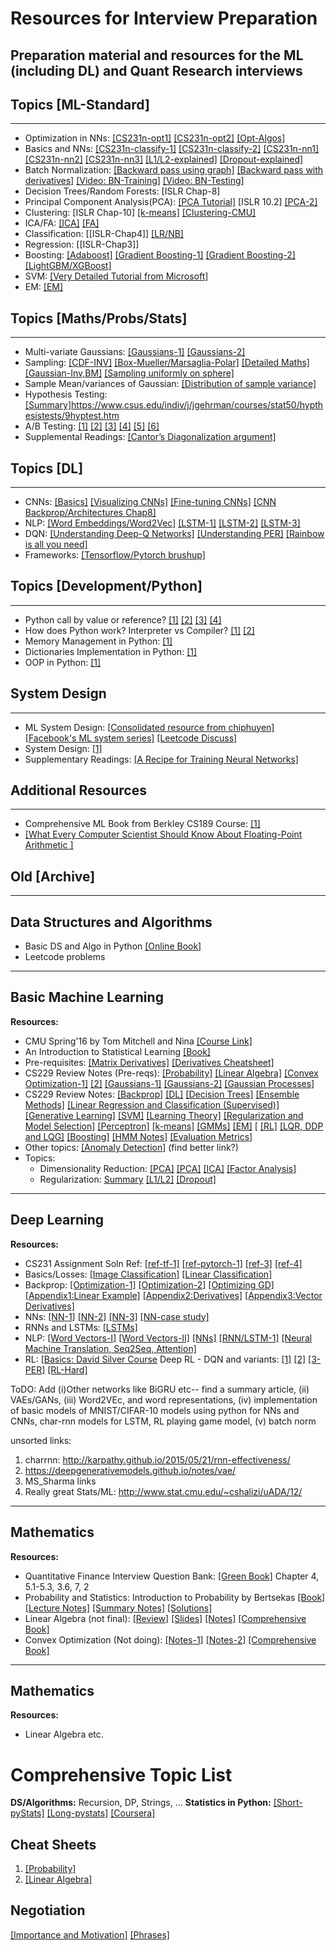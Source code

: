 # Resources for Interview Preparation
Preparation material and resources for the ML (including DL) and Quant Research interviews
--- 

## Topics [ML-Standard]
--- 
* Optimization in NNs: [[CS231n-opt1]](https://cs231n.github.io/optimization-1/) [[CS231n-opt2]](https://cs231n.github.io/optimization-2/) [[Opt-Algos]](https://ruder.io/optimizing-gradient-descent/)
* Basics and NNs: [[CS231n-classify-1]](https://cs231n.github.io/classification/) [[CS231n-classify-2]](https://cs231n.github.io/linear-classify/) [[CS231n-nn1]](https://cs231n.github.io/neural-networks-1/) [[CS231n-nn2]](https://cs231n.github.io/neural-networks-2/) [[CS231n-nn3]](https://cs231n.github.io/neural-networks-3/) [[L1/L2-explained]](https://explained.ai/regularization/index.html) [[Dropout-explained]](https://towardsdatascience.com/simplified-math-behind-dropout-in-deep-learning-6d50f3f47275)
* Batch Normalization: [[Backward pass using graph]](https://kratzert.github.io/2016/02/12/understanding-the-gradient-flow-through-the-batch-normalization-layer.html) [[Backward pass with derivatives]](http://cthorey.github.io./backpropagation/) [[Video: BN-Training]](https://www.youtube.com/watch?v=nUUqwaxLnWs) [[Video: BN-Testing]](https://www.youtube.com/watch?v=5qefnAek8OA)
* Decision Trees/Random Forests: [ISLR Chap-8]
* Principal Component Analysis(PCA): [[PCA Tutorial]](https://arxiv.org/pdf/1404.1100.pdf) [ISLR 10.2] [[PCA-2]](http://cs229.stanford.edu/notes/cs229-notes10.pdf)
* Clustering: [ISLR Chap-10] [[k-means]](http://cs229.stanford.edu/notes/cs229-notes7a.pdf) [[Clustering-CMU]](http://www.cs.cmu.edu/~ninamf/courses/601sp15/slides/21_clustering_4-6-2015.pdf) 
* ICA/FA: [[ICA]](http://cs229.stanford.edu/notes/cs229-notes11.pdf) [[FA]](http://cs229.stanford.edu/notes/cs229-notes9.pdf)
* Classification: [[ISLR-Chap4]] [[LR/NB]](http://www.cs.cmu.edu/~tom/mlbook/NBayesLogReg.pdf)
* Regression: [[ISLR-Chap3]]
* Boosting: [[Adaboost]](https://www.cs.princeton.edu/~schapire/talks/nips-tutorial.pdf) [[Gradient Boosting-1]](https://www.gormanalysis.com/blog/gradient-boosting-explained/) [[Gradient Boosting-2]](https://explained.ai/gradient-boosting/index.html) [[LightGBM/XGBoost]](https://mlexplained.com/2018/01/05/lightgbm-and-xgboost-explained/)
* SVM: [[Very Detailed Tutorial from Microsoft]](https://www.microsoft.com/en-us/research/wp-content/uploads/2016/02/svmtutorial.pdf)
* EM: [[EM]](https://dingran.github.io/EM/) 

## Topics [Maths/Probs/Stats]
---
* Multi-variate Gaussians:  [[Gaussians-1]](http://cs229.stanford.edu/section/cs229-moregaussians.pdf) [[Gaussians-2]](http://cs229.stanford.edu/section/cs229-gaussians.pdf)
* Sampling: [[CDF-INV]](https://ocw.mit.edu/resources/res-6-012-introduction-to-probability-spring-2018/part-i-the-fundamentals/simulation/) [[Box-Mueller/Marsaglia-Polar]](https://www.alanzucconi.com/2015/09/16/how-to-sample-from-a-gaussian-distribution/) [[Detailed Maths]](https://statweb.stanford.edu/~owen/mc/Ch-nonunifrng.pdf) [[Gaussian-Inv,BM]](https://www.alanzucconi.com/2015/09/16/how-to-sample-from-a-gaussian-distribution/) [[Sampling uniformly on sphere]](http://corysimon.github.io/articles/uniformdistn-on-sphere/)
* Sample Mean/variances of Gaussian: [[Distribution of sample variance]](https://online.stat.psu.edu/stat414/lesson/26/26.3) 
* Hypothesis Testing: [[Summary]]()https://www.csus.edu/indiv/j/jgehrman/courses/stat50/hypthesistests/9hyptest.htm
* A/B Testing: [[1]](https://towardsdatascience.com/the-math-behind-a-b-testing-with-example-code-part-1-of-2-7be752e1d06f) [[2]](https://www.tutorialspoint.com/ab_testing/ab_testing_how_it_works.htm) [[3]](https://blog.hubspot.com/marketing/how-to-do-a-b-testing) [[4]](https://www.optimizely.com/optimization-glossary/ab-testing/) [[5]](https://classroom.udacity.com/courses/ud257) [[6]](https://www.crazyegg.com/blog/ab-testing-google-analytics/)
* Supplemental Readings: [[Cantor’s Diagonalization argument]](https://jlmartin.ku.edu/~jlmartin/courses/math410-S09/cantor.pdf)  

## Topics [DL]
---
* CNNs: [[Basics]](https://cs231n.github.io/convolutional-networks/) [[Visualizing CNNs]](https://cs231n.github.io/understanding-cnn/) [[Fine-tuning CNNs]](https://cs231n.github.io/transfer-learning/) [[CNN Backprop/Architectures Chap8]](http://snasiriany.me/files/ml-book.pdf)
* NLP: [[Word Embeddings/Word2Vec]](http://web.stanford.edu/class/cs224n/readings/cs224n-2019-notes01-wordvecs1.pdf) [[LSTM-1]](http://colah.github.io/posts/2015-08-Understanding-LSTMs/) [[LSTM-2]](https://medium.com/datadriveninvestor/how-do-lstm-networks-solve-the-problem-of-vanishing-gradients-a6784971a577#:~:text=LSTMs%20solve%20the%20problem%20using,step%20of%20the%20learning%20process.) [[LSTM-3]](https://weberna.github.io/blog/2017/11/15/LSTM-Vanishing-Gradients.html)
* DQN: [[Understanding Deep-Q Networks]](https://danieltakeshi.github.io/2016/12/01/going-deeper-into-reinforcement-learning-understanding-dqn/) [[Understanding PER]](https://danieltakeshi.github.io/2019/07/14/per/) [[Rainbow is all you need]](https://github.com/Curt-Park/rainbow-is-all-you-need) 
* Frameworks: [[Tensorflow/Pytorch brushup]](http://cs231n.stanford.edu/slides/2020/lecture_6.pdf)
## Topics [Development/Python]
---
* Python call by value or reference? [[1]](http://foobarnbaz.com/2012/07/08/understanding-python-variables/) [[2]](https://jeffknupp.com/blog/2012/11/13/is-python-callbyvalue-or-callbyreference-neither/) [[3]](http://stupidpythonideas.blogspot.com/2013/11/does-python-pass-by-value-or-by.html) [[4]](https://robertheaton.com/2014/02/09/pythons-pass-by-object-reference-as-explained-by-philip-k-dick/)
* How does Python work? Interpreter vs Compiler? [[1]](https://www.codingdojo.com/blog/interpreters-run-python-code) [[2]](https://towardsdatascience.com/how-does-python-work-6f21fd197888)
* Memory Management in Python: [[1]](https://www.geeksforgeeks.org/memory-management-in-python/)
* Dictionaries Implementation in Python: [[1]](https://stackoverflow.com/questions/327311/how-are-pythons-built-in-dictionaries-implemented) 
* OOP in Python: [[1]](https://www.programiz.com/python-programming/object-oriented-programming)

## System Design
---
* ML System Design: [[Consolidated resource from chiphuyen]](https://github.com/chiphuyen/machine-learning-systems-design/blob/master/build/build1/consolidated.pdf) [[Facebook's ML system series]](https://research.fb.com/the-facebook-field-guide-to-machine-learning-video-series/) [[Leetcode Discuss]](https://leetcode.com/discuss/interview-question/system-design/566057/machine-learning-system-design-a-framework-for-the-interview-day) 
* System Design: [[1]](https://towardsdatascience.com/the-complete-guide-to-the-system-design-interview-ba118f48bdfc) 
* Supplementary Readings: [[A Recipe for Training Neural Networks]](http://karpathy.github.io/2019/04/25/recipe/)


## Additional Resources
--- 
* Comprehensive ML Book from Berkley CS189 Course: [[1]](http://snasiriany.me/cs189/)
* [[What Every Computer Scientist Should Know About Floating-Point Arithmetic
]](https://docs.oracle.com/cd/E19957-01/806-3568/ncg_goldberg.html)

## Old [Archive]
---

## Data Structures and Algorithms
* Basic DS and Algo in Python [[Online Book]](https://runestone.academy/runestone/books/published/pythonds/index.html)
* Leetcode problems

---
## Basic Machine Learning
**Resources:**
* CMU Spring'16 by Tom Mitchell and Nina [[Course Link]](http://www.cs.cmu.edu/~ninamf/courses/601sp15/lectures.shtml)
* An Introduction to Statistical Learning [[Book]](https://faculty.marshall.usc.edu/gareth-james/ISL/ISLR%20Seventh%20Printing.pdf)
* Pre-requisites: [[Matrix Derivatives]](https://atmos.washington.edu/~dennis/MatrixCalculus.pdf) [[Derivatives Cheatsheet]](http://www.gatsby.ucl.ac.uk/teaching/courses/sntn/sntn-2017/resources/Matrix_derivatives_cribsheet.pdf)
* CS229 Review Notes (Pre-reqs): [[Probability]](http://cs229.stanford.edu/section/cs229-prob.pdf) [[Linear Algebra]](http://cs229.stanford.edu/section/cs229-linalg.pdf)  [[Convex Optimization-1]](http://cs229.stanford.edu/section/cs229-cvxopt.pdf) [[2]](http://cs229.stanford.edu/section/cs229-cvxopt2.pdf)  [[Gaussians-1]](http://cs229.stanford.edu/section/cs229-moregaussians.pdf) [[Gaussians-2]](http://cs229.stanford.edu/section/cs229-gaussians.pdf) [[Gaussian Processes]](http://cs229.stanford.edu/section/cs229-gaussian_processes.pdf)
* CS229 Review Notes: [[Backprop]](http://cs229.stanford.edu/notes/cs229-notes-backprop.pdf) [[DL]](http://cs229.stanford.edu/notes/cs229-notes-all/cs229-notes-deep_learning.pdf) [[Decision Trees]](http://cs229.stanford.edu/notes/cs229-notes-dt.pdf) [[Ensemble Methods]](http://cs229.stanford.edu/notes/cs229-notes-ensemble.pdf) [[Linear Regression and Classification (Supervised)]](http://cs229.stanford.edu/notes/cs229-notes1.pdf) [[Generative Learning]](http://cs229.stanford.edu/notes/cs229-notes2.pdf) [[SVM]](http://cs229.stanford.edu/notes/cs229-notes3.pdf) [[Learning Theory]](http://cs229.stanford.edu/notes/cs229-notes4.pdf) [[Regularization and Model Selection]](http://cs229.stanford.edu/notes/cs229-notes5.pdf) [[Perceptron]](http://cs229.stanford.edu/notes/cs229-notes6.pdf) [[k-means]](http://cs229.stanford.edu/notes/cs229-notes7a.pdf) [[GMMs]](http://cs229.stanford.edu/notes/cs229-notes7b.pdf) [[EM]](http://cs229.stanford.edu/notes/cs229-notes8.pdf) [ [[RL]](http://cs229.stanford.edu/notes/cs229-notes12.pdf) [[LQR, DDP and LQG]](http://cs229.stanford.edu/notes/cs229-notes13.pdf) [[Boosting]](http://cs229.stanford.edu/notes/cs229-notes-all/boosting.pdf) [[HMM Notes]](http://cs229.stanford.edu/section/cs229-hmm.pdf) [[Evaluation Metrics]](http://cs229.stanford.edu/section/evaluation_metrics_spring2020.pdf) 
* Other topics: [[Anomaly Detection]](http://courses.washington.edu/css581/lecture_slides/18_anomaly_detection.pdf) (find better link?)
* Topics:
  * Dimensionality Reduction: [[PCA]](https://arxiv.org/pdf/1404.1100.pdf) [[PCA]](http://cs229.stanford.edu/notes/cs229-notes10.pdf) [[ICA]](http://cs229.stanford.edu/notes/cs229-notes11.pdf) [[Factor Analysis]](http://cs229.stanford.edu/notes/cs229-notes9.pdf)
  * Regularization: [Summary](https://cs231n.github.io/neural-networks-2/#reg) [[L1/L2]](https://explained.ai/regularization/index.html) [[Dropout]](https://towardsdatascience.com/simplified-math-behind-dropout-in-deep-learning-6d50f3f47275) 

---
## Deep Learning
**Resources:**
* CS231 Assignment Soln Ref: [[ref-tf-1]](https://github.com/MahanFathi/CS231) [[ref-pytorch-1]](https://github.com/srinadhu/CS231n/) [[ref-3]](https://github.com/jariasf/CS231n) [[ref-4]](https://github.com/Arnav0400/CS231n-2019)
* Basics/Losses: [[Image Classification]](https://cs231n.github.io/classification/) [[Linear Classification]](https://cs231n.github.io/linear-classify/)
* Backprop: [[Optimization-1]](https://cs231n.github.io/optimization-1/) [[Optimization-2]](https://cs231n.github.io/optimization-2/) [[Optimizing GD]](https://ruder.io/optimizing-gradient-descent/) [[Appendix1:Linear Example]](http://cs231n.stanford.edu/handouts/linear-backprop.pdf) [[Appendix2:Derivatives]](http://cs231n.stanford.edu/handouts/derivatives.pdf) [[Appendix3:Vector Derivatives]](http://cs231n.stanford.edu/vecDerivs.pdf)
* NNs: [[NN-1]](https://cs231n.github.io/neural-networks-1/) [[NN-2]](https://cs231n.github.io/neural-networks-2/) [[NN-3]](https://cs231n.github.io/neural-networks-2/) [[NN-case study]](https://cs231n.github.io/neural-networks-case-study/)
* RNNs and LSTMs: [[LSTMs]](https://colah.github.io/posts/2015-08-Understanding-LSTMs/) 
* NLP: [[Word Vectors-I]](http://web.stanford.edu/class/cs224n/readings/cs224n-2019-notes01-wordvecs1.pdf) [[Word Vectors-II]](http://web.stanford.edu/class/cs224n/readings/cs224n-2019-notes02-wordvecs2.pdf) [[NNs]](http://web.stanford.edu/class/cs224n/readings/cs224n-2019-notes03-neuralnets.pdf) [[RNN/LSTM-1]](http://web.stanford.edu/class/cs224n/readings/cs224n-2019-notes05-LM_RNN.pdf) [[Neural Machine Translation, Seq2Seq, Attention]](http://web.stanford.edu/class/cs224n/readings/cs224n-2019-notes06-NMT_seq2seq_attention.pdf)
* RL: [[Basics: David Silver Course](https://www.davidsilver.uk/teaching/) Deep RL - DQN and variants: [[1]](https://greentec.github.io/reinforcement-learning-first-en/) [[2]](https://medium.com/@awjuliani/simple-reinforcement-learning-with-tensorflow-part-4-deep-q-networks-and-beyond-8438a3e2b8df) [[3-PER]](https://danieltakeshi.github.io/2019/07/14/per/) [[RL-Hard]](https://www.alexirpan.com/2018/02/14/rl-hard.html)

ToDO: Add (i)Other networks like BiGRU etc-- find a summary article, (ii) VAEs/GANs, (iii) Word2VEc, and word representations, (iv) implementation of basic models of MNIST/CIFAR-10 models using python for NNs and CNNs, char-rnn models for LSTM, RL playing game model, (v) batch norm

unsorted links: 
1. charrnn: http://karpathy.github.io/2015/05/21/rnn-effectiveness/
2. https://deepgenerativemodels.github.io/notes/vae/
3. MS_Sharma links
4. Really great Stats/ML: http://www.stat.cmu.edu/~cshalizi/uADA/12/

---
## Mathematics
**Resources:**
* Quantitative Finance Interview Question Bank: [[Green Book]](https://www.amazon.com/Practical-Guide-Quantitative-Finance-Interviews/dp/1438236662) Chapter 4, 5.1-5.3, 3.6, 7, 2
* Probability and Statistics: Introduction to Probability by Bertsekas [[Book]](http://ece307.cankaya.edu.tr/uploads/files/introduction%20to%20probability%20(bertsekas,%202nd,%202008).pdf) [[Lecture Notes]](https://www.vfu.bg/en/e-Learning/Math--Bertsekas_Tsitsiklis_Introduction_to_probability.pdf) [[Summary Notes]](https://ocw.mit.edu/resources/res-6-012-introduction-to-probability-spring-2018/part-i-the-fundamentals/MITRES_6_012S18_Textbook.pdf) [[Solutions]](https://inst.eecs.berkeley.edu/~ee126/sp12/solutions%20to%20bertsekas-book.pdf)
* Linear Algebra (not final): [[Review]](http://cs229.stanford.edu/section/cs229-linalg.pdf) [[Slides]](https://web.mst.edu/~jcmcfd/3108-Slides-v2.pdf) [[Notes]](http://home.iitk.ac.in/~arlal/MTH102/la.pdf) [[Comprehensive Book]](https://math.mit.edu/~gs/linearalgebra/)
* Convex Optimization (Not doing): [[Notes-1]](http://cs229.stanford.edu/section/cs229-cvxopt.pdf) [[Notes-2]](http://cs229.stanford.edu/section/cs229-cvxopt2.pdf) [[Comprehensive Book]](https://web.stanford.edu/~boyd/cvxbook/bv_cvxbook.pdf)

---
## Mathematics
**Resources:**
* Linear Algebra etc.

# Comprehensive Topic List
**DS/Algorithms:** Recursion, DP, Strings, ...
**Statistics in Python:** [[Short-pyStats]](https://realpython.com/python-statistics/) [[Long-pystats]](http://people.duke.edu/~ccc14/sta-663-2017/01_Introduction_To_Python.html) [[Coursera]](https://www.coursera.org/learn/inferential-statistical-analysis-python/supplement/iDA5p/about-our-datasets)

## Cheat Sheets
1. [[Probability]](https://static1.squarespace.com/static/54bf3241e4b0f0d81bf7ff36/t/55e9494fe4b011aed10e48e5/1441352015658/probability_cheatsheet.pdf)
2. [[Linear Algebra]](https://towardsdatascience.com/linear-algebra-cheat-sheet-for-deep-learning-cd67aba4526c)


## Negotiation
[[Importance and Motivation]](https://www.kalzumeus.com/2012/01/23/salary-negotiation/) [[Phrases]](https://www.glassdoor.com/blog/words-phrases-to-use-salary-negotiations/)
